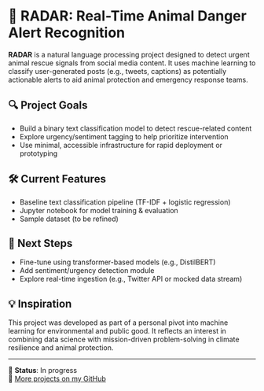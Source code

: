 # 🐾 RADAR: Real-Time Animal Danger Alert Recognition

**RADAR** is a natural language processing project designed to detect urgent animal rescue signals from social media content. It uses machine learning to classify user-generated posts (e.g., tweets, captions) as potentially actionable alerts to aid animal protection and emergency response teams.

## 🔍 Project Goals
- Build a binary text classification model to detect rescue-related content
- Explore urgency/sentiment tagging to help prioritize intervention
- Use minimal, accessible infrastructure for rapid deployment or prototyping

## 🛠️ Current Features
- Baseline text classification pipeline (TF-IDF + logistic regression)
- Jupyter notebook for model training & evaluation
- Sample dataset (to be refined)

## 🧠 Next Steps
- Fine-tune using transformer-based models (e.g., DistilBERT)
- Add sentiment/urgency detection module
- Explore real-time ingestion (e.g., Twitter API or mocked data stream)

## 💡 Inspiration
This project was developed as part of a personal pivot into machine learning for environmental and public good. It reflects an interest in combining data science with mission-driven problem-solving in climate resilience and animal protection.

---

📍 **Status**: In progress  
🔗 [More projects on my GitHub](https://github.com/your-username)

